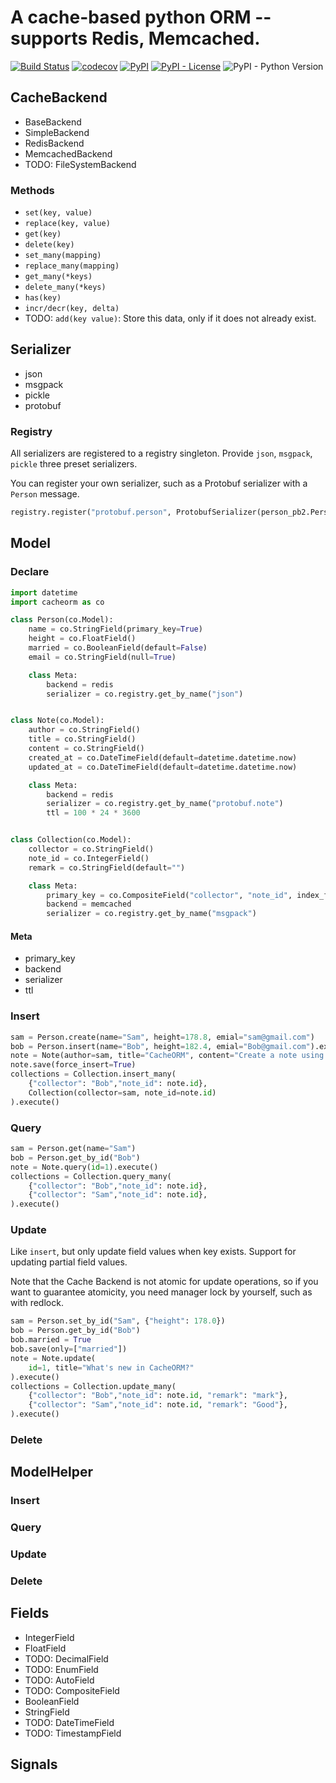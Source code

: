 # A cache-based python ORM -- supports Redis, Memcached.

[![Build Status](https://travis-ci.org/Leosocy/cacheorm.svg?branch=master)](https://travis-ci.org/Leosocy/cacheorm)
[![codecov](https://codecov.io/gh/Leosocy/cacheorm/branch/master/graph/badge.svg)](https://codecov.io/gh/Leosocy/cacheorm)
[![PyPI](https://img.shields.io/pypi/v/cacheorm)](https://pypi.org/project/cacheorm/)
[![PyPI - License](https://img.shields.io/pypi/l/cacheorm)](https://github.com/Leosocy/cacheorm/blob/master/README.md)
![PyPI - Python Version](https://img.shields.io/pypi/pyversions/cacheorm)

## CacheBackend

- BaseBackend
- SimpleBackend
- RedisBackend
- MemcachedBackend
- TODO: FileSystemBackend

### Methods

- `set(key, value)`
- `replace(key, value)`
- `get(key)`
- `delete(key)`
- `set_many(mapping)`
- `replace_many(mapping)`
- `get_many(*keys)`
- `delete_many(*keys)`
- `has(key)`
- `incr/decr(key, delta)`
- TODO: `add(key value)`: Store this data, only if it does not already exist.

## Serializer

- json
- msgpack
- pickle
- protobuf

### Registry

All serializers are registered to a registry singleton.
Provide `json`, `msgpack`, `pickle` three preset serializers.

You can register your own serializer, such as a Protobuf serializer with a `Person` message.

```python
registry.register("protobuf.person", ProtobufSerializer(person_pb2.Person))
```

## Model

### Declare

```python
import datetime
import cacheorm as co

class Person(co.Model):
    name = co.StringField(primary_key=True)
    height = co.FloatField()
    married = co.BooleanField(default=False)
    email = co.StringField(null=True)

    class Meta:
        backend = redis
        serializer = co.registry.get_by_name("json")


class Note(co.Model):
    author = co.StringField()
    title = co.StringField()
    content = co.StringField()
    created_at = co.DateTimeField(default=datetime.datetime.now)
    updated_at = co.DateTimeField(default=datetime.datetime.now)

    class Meta:
        backend = redis
        serializer = co.registry.get_by_name("protobuf.note")
        ttl = 100 * 24 * 3600


class Collection(co.Model):
    collector = co.StringField()
    note_id = co.IntegerField()
    remark = co.StringField(default="")

    class Meta:
        primary_key = co.CompositeField("collector", "note_id", index_formatter="collection.%s.%d")
        backend = memcached
        serializer = co.registry.get_by_name("msgpack")
```

#### Meta

- primary_key
- backend
- serializer
- ttl

### Insert

```python
sam = Person.create(name="Sam", height=178.8, emial="sam@gmail.com")
bob = Person.insert(name="Bob", height=182.4, emial="Bob@gmail.com").execute()
note = Note(author=sam, title="CacheORM", content="Create a note using cacheorm.")
note.save(force_insert=True)
collections = Collection.insert_many(
    {"collector": "Bob","note_id": note.id},
    Collection(collector=sam, note_id=note.id)
).execute()
```

### Query

```python
sam = Person.get(name="Sam")
bob = Person.get_by_id("Bob")
note = Note.query(id=1).execute()
collections = Collection.query_many(
    {"collector": "Bob","note_id": note.id},
    {"collector": "Sam","note_id": note.id},
).execute()
```

### Update

Like `insert`, but only update field values when key exists.
Support for updating partial field values.

Note that the Cache Backend is not atomic for update operations,
so if you want to guarantee atomicity,
you need manager lock by yourself, such as with redlock.

```python
sam = Person.set_by_id("Sam", {"height": 178.0})
bob = Person.get_by_id("Bob")
bob.married = True
bob.save(only=["married"])
note = Note.update(
    id=1, title="What's new in CacheORM?"
).execute()
collections = Collection.update_many(
    {"collector": "Bob","note_id": note.id, "remark": "mark"},
    {"collector": "Sam","note_id": note.id, "remark": "Good"},
).execute()
```

### Delete

## ModelHelper

### Insert

### Query

### Update

### Delete

## Fields

- IntegerField
- FloatField
- TODO: DecimalField
- TODO: EnumField
- TODO: AutoField
- TODO: CompositeField
- BooleanField
- StringField
- TODO: DateTimeField
- TODO: TimestampField

## Signals
